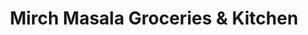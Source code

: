 ---
title: "Mirch Masala Groceries & Kitchen"
url: /lubbock/mirch-masala-groceries-und-kitchen/
shop: Supermarkt
---
